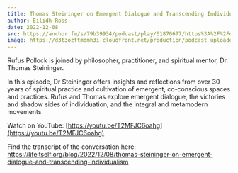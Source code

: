 ```yaml
---
title: Thomas Steininger on Emergent Dialogue and Transcending Individualism
author: Eilidh Ross
date: 2022-12-08
src: https://anchor.fm/s/79b39934/podcast/play/61870677/https%3A%2F%2Fd3ctxlq1ktw2nl.cloudfront.net%2Fproduction%2Fexports%2F79b39934%2F61870677%2F8c29ae45b03d4736c66eaa4f6ec5d6a2.m4a
image: https://d3t3ozftmdmh3i.cloudfront.net/production/podcast_uploaded_episode/20318133/20318133-1670514547239-e2bc1836eb567.jpg
---
```


Rufus Pollock is joined by philosopher, practitioner, and spiritual mentor, Dr. Thomas Steininger.

In this episode, Dr Steininger offers insights and reflections from over 30 years of spiritual practice and cultivation of emergent, co-conscious spaces and practices. Rufus and Thomas explore emergent dialogue, the victories and shadow sides of individuation, and the integral and metamodern movements

Watch on YouTube: [https://youtu.be/T2MFJC6oahg](https://youtu.be/T2MFJC6oahg)

Find the transcript of the conversation here: https://lifeitself.org/blog/2022/12/08/thomas-steininger-on-emergent-dialogue-and-transcending-individualism 
